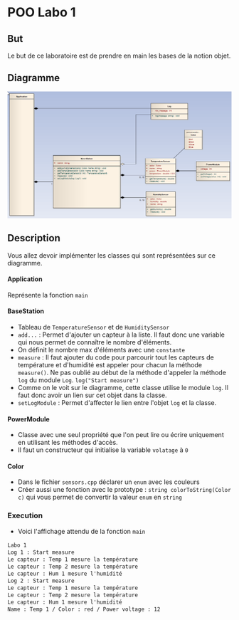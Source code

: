 # POO Labo 1

## But

Le but de ce laboratoire est de prendre en main les bases de la notion objet.

## Diagramme

![alt text](images/diagram.png "Diagram")

## Description

Vous allez devoir implémenter les classes qui sont représentées sur ce diagramme.

#### Application
Représente la fonction `main`

#### BaseStation
- Tableau de `TemperatureSensor` et de `HumiditySensor`
- `add...` : Permet d'ajouter un capteur à la liste. Il faut donc une variable qui nous permet de connaître le nombre d'éléments.
- On définit le nombre max d'éléments avec une `constante`
- `measure` : Il faut ajouter du code pour parcourir tout les 
capteurs de température et d'humidité est appeler pour chacun la
méthode `measure()`. Ne pas oublié au début de la méthode d'appeler
la méthode `log` du module `Log`. `log("Start measure")`
- Comme on le voit sur le diagramme, cette classe utilise le module `log`. Il faut donc avoir un lien sur cet objet dans la classe.
- `setLogModule` : Permet d'affecter le lien entre l'objet `log` et
la classe.

#### PowerModule
- Classe avec une seul propriété que l'on peut lire ou écrire
uniquement en utilisant les méthodes d'accès.
- Il faut un constructeur qui initialise la variable `volatage` à `0`

#### Color
- Dans le fichier `sensors.cpp` déclarer un `enum` avec les couleurs
- Créer aussi une fonction avec le prototype : `string colorToString(Color c)` qui vous permet de convertir la valeur `enum` en `string` 

### Execution
- Voici l'affichage attendu de la fonction `main`
 
 ```Console
 Labo 1
Log 1 : Start measure
Le capteur : Temp 1 mesure la température
Le capteur : Temp 2 mesure la température
Le capteur : Hum 1 mesure l'humidité
Log 2 : Start measure
Le capteur : Temp 1 mesure la température
Le capteur : Temp 2 mesure la température
Le capteur : Hum 1 mesure l'humidité
Name : Temp 1 / Color : red / Power voltage : 12
 ```